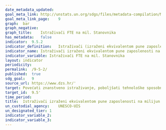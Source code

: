 ```yaml
---	
date_metadata_updated:	
goal_meta_link:	http://unstats.un.org/sdgs/files/metadata-compilation/Metadata-Goal-9.pdf'
goal_meta_link_page:	9
graph:	bar
graph_negative:	
graph_title:	Istraživači FTE na mil. Stanovnika
has_metadata:	false
indicator:	9.5.2
indicator_definition:	Istraživači (izraženi ekvivalentom pune zaposlenosti) na milijun stanovnika izravna su mjera broja zaposlenih na istraživanju i razvoju na milijun ljudi.
indicator_name:	Istraživači izraženi ekvivalentom pune zaposlenosti na milijun stanovnika
indicator_variable:	Istraživači FTE na mil. Stanovnika
layout:	indicator
periodicity:	
permalink:	/9-5-2/
published:	true
sdg_goal:	9
source_url:	https://www.dzs.hr/'
target:	Povećati znanstveno istraživanje, poboljšati tehnološke sposobnosti proizvodnih sektora u svim zemljama, osobito zemljama u razvoju, uključujući, do 2030., stimulirati inovacije i bitno povećati broj zaposlenih na istraživanju i razvoju na milijun ljudi i javnih i privatnih izdataka za istraživanje i razvoj
target_id:	9.5'
time_period:	
title:	Istraživači izraženi ekvivalentom pune zaposlenosti na milijun stanovnika
un_custodial_agency:	UNESCO-UIS
un_designated_tier:	1
indicator_variable_2:	
indicator_variable_3:	
---	
```

